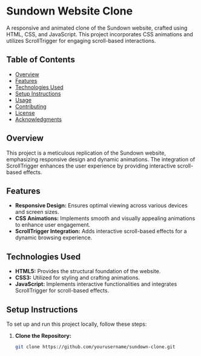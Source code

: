 # Sundown Website Clone

A responsive and animated clone of the Sundown website, crafted using HTML, CSS, and JavaScript. This project incorporates CSS animations and utilizes ScrollTrigger for engaging scroll-based interactions.

## Table of Contents

- [Overview](#overview)
- [Features](#features)
- [Technologies Used](#technologies-used)
- [Setup Instructions](#setup-instructions)
- [Usage](#usage)
- [Contributing](#contributing)
- [License](#license)
- [Acknowledgments](#acknowledgments)

## Overview

This project is a meticulous replication of the Sundown website, emphasizing responsive design and dynamic animations. The integration of ScrollTrigger enhances the user experience by providing interactive scroll-based effects.

## Features

- **Responsive Design:** Ensures optimal viewing across various devices and screen sizes.
- **CSS Animations:** Implements smooth and visually appealing animations to enhance user engagement.
- **ScrollTrigger Integration:** Adds interactive scroll-based effects for a dynamic browsing experience.

## Technologies Used

- **HTML5:** Provides the structural foundation of the website.
- **CSS3:** Utilized for styling and crafting animations.
- **JavaScript:** Implements interactive functionalities and integrates ScrollTrigger for scroll-based effects.

## Setup Instructions

To set up and run this project locally, follow these steps:

1. **Clone the Repository:**

   ```bash
   git clone https://github.com/yourusername/sundown-clone.git
